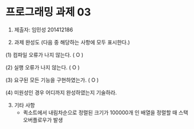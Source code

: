 ﻿# 프로그래밍 과제 03

1. 제출자:   임민성 201412186

2. 과제 완성도 (다음 중 해당하는 사항에 모두 표시한다.)

(1) 컴파일 오류가 나지 않는다. (  O  )

(2) 실행 오류가 나지 않는다. (  O  )

(3) 요구된 모든 기능을 구현하였는가. (  O   )

(4) 미원성인 경우 어디까지 완성하였는지 기술하라.



3. 기타 사항 
	- 퀵소트에서 내림차순으로 정렬된 크기가 100000개 인 배열을 정렬할 때 스택오버플로우가 발생
